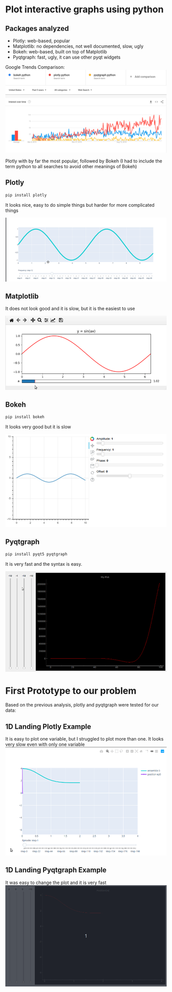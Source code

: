 # Plot interactive graphs using python

## Packages analyzed

- Plotly: web-based, popular
- Matplotlib: no dependencies, not well documented, slow, ugly
- Bokeh: web-based, built on top of Matplotlib
- Pyqtgraph: fast, ugly, it can use other pyqt widgets 

Google Trends Comparison:
![comparision](comparision.png)

Plotly with by far the most popular, followed by Bokeh (I had to include the term python to all searches to avoid other meanings of Bokeh)

## Plotly

```bash
pip install plotly
```

It looks nice, easy to do simple things but harder for more complicated things

![plotly](plotly_slider.gif)

## Matplotlib
It does not look good and it is slow, but it is the easiest to use

![matplotlib](matplotlib_slider.gif)

## Bokeh

```bash
pip install bokeh
```

It looks very good but it is slow

![bokeh](bokeh_slider.gif)

## Pyqtgraph

```bash
pip install pyqt5 pyqtgraph
```

It is very fast and the syntax is easy. 

![pyqtgraph](pyqtgraph_slider.gif) 

# First Prototype to our problem

Based on the previous analysis, plotly and pyqtgraph were tested for our data:

## 1D Landing Plotly Example

It is easy to plot one variable, but I struggled to plot more than one. It looks very slow even with only one variable
![1d_plotly](1d_plotly.gif) 

## 1D Landing Pyqtgraph Example

It was easy to change the plot and it is very fast
![1d_pyqtgraph](1d_pyqtgraph.gif) 


# 